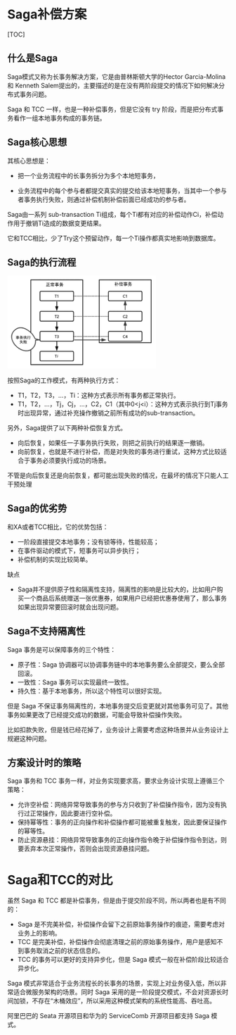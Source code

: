 # Saga补偿方案

[TOC]

## 什么是Saga

Saga模式又称为长事务解决方案，它是由普林斯顿大学的Hector Garcia-Molina 和 Kenneth Salem提出的，主要描述的是在没有两阶段提交的情况下如何解决分布式事务问题。

Saga 和 TCC 一样，也是一种补偿事务，但是它没有 try 阶段，而是把分布式事务看作一组本地事务构成的事务链。

## Saga核心思想

其核心思想是：

- 把一个业务流程中的长事务拆分为多个本地短事务，

- 业务流程中的每个参与者都提交真实的提交给该本地短事务，当其中一个参与者事务执行失败，则通过补偿机制补偿前面已经成功的参与者。

Saga由一系列 sub-transaction Ti组成，每个Ti都有对应的补偿动作Ci，补偿动作用于撤销Ti造成的数据变更结果。

它和TCC相比，少了Try这个预留动作，每一个Ti操作都真实地影响到数据库。

## Saga的执行流程

<img src="../../assets/image-20200920173011684.png" alt="image-20200920173011684" style="zoom: 33%;" />

按照Saga的工作模式，有两种执行方式：

- T1，T2，T3，...，Ti：这种方式表示所有事务都正常执行。
- T1，T2，...，Tj，Cj，...，C2，C1（其中0<j<i）：这种方式表示执行到Tj事务时出现异常，通过补充操作撤销之前所有成功的sub-transaction。

另外，Saga提供了以下两种补偿恢复方式。

- 向后恢复，如果任一子事务执行失败，则把之前执行的结果逐一撤销。
- 向前恢复，也就是不进行补偿，而是对失败的事务进行重试，这种方式比较适合于事务必须要执行成功的场景。

不管是向后恢复还是向前恢复，都可能出现失败的情况，在最坏的情况下只能人工干预处理

## Saga的优劣势

和XA或者TCC相比，它的优势包括：

- 一阶段直接提交本地事务；没有锁等待，性能较高；
- 在事件驱动的模式下，短事务可以异步执行；
- 补偿机制的实现比较简单。

缺点

- Saga并不提供原子性和隔离性支持，隔离性的影响是比较大的，比如用户购买一个商品后系统赠送一张优惠券，如果用户已经把优惠券使用了，那么事务如果出现异常要回滚时就会出现问题。

## Saga不支持隔离性

Saga 事务是可以保障事务的三个特性：

- 原子性：Saga 协调器可以协调事务链中的本地事务要么全部提交，要么全部回滚。
- 一致性：Saga 事务可以实现最终一致性。
- 持久性：基于本地事务，所以这个特性可以很好实现。

但是 Saga 不保证事务隔离性的，本地事务提交后变更就对其他事务可见了。其他事务如果更改了已经提交成功的数据，可能会导致补偿操作失败。

比如扣款失败，但是钱已经花掉了，业务设计上需要考虑这种场景并从业务设计上规避这种问题。

## 方案设计时的策略

Saga 事务和 TCC 事务一样，对业务实现要求高，要求业务设计实现上遵循三个策略：

- 允许空补偿：网络异常导致事务的参与方只收到了补偿操作指令，因为没有执行过正常操作，因此要进行空补偿。
- 保持幂等性：事务的正向操作和补偿操作都可能被重复触发，因此要保证操作的幂等性。
- 防止资源悬挂：网络异常导致事务的正向操作指令晚于补偿操作指令到达，则要丢弃本次正常操作，否则会出现资源悬挂问题。

# Saga和TCC的对比

虽然 Saga 和 TCC 都是补偿事务，但是由于提交阶段不同，所以两者也是有不同的：

- Saga 是不完美补偿，补偿操作会留下之前原始事务操作的痕迹，需要考虑对业务上的影响。
- TCC 是完美补偿，补偿操作会彻底清理之前的原始事务操作，用户是感知不到事务取消之前的状态信息的。
- TCC 的事务可以更好的支持异步化，但是 Saga 模式一般在补偿阶段比较适合异步化。

Saga 模式非常适合于业务流程长的长事务的场景，实现上对业务侵入低，所以非常适合微服务架构的场景。同时 Saga 采用的是一阶段提交模式，不会对资源长时间加锁，不存在“木桶效应”，所以采用这种模式架构的系统性能高、吞吐高。

阿里巴巴的 Seata 开源项目和华为的 ServiceComb 开源项目都支持 Saga 模式。